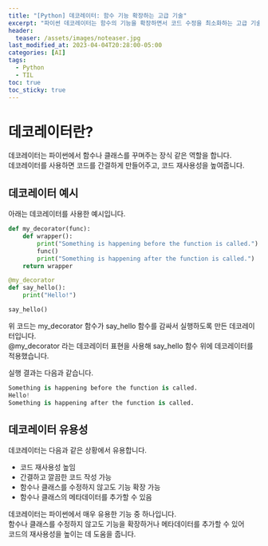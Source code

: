 ```yaml
---
title: "[Python] 데코레이터: 함수 기능 확장하는 고급 기술"
excerpt: "파이썬 데코레이터는 함수의 기능을 확장하면서 코드 수정을 최소화하는 고급 기술입니다. 이 글에서는 데코레이터의 기본 개념과 사용법을 소개합니다. 예제 코드와 함께 쉽게 따라해보세요."
header:
  teaser: /assets/images/noteaser.jpg
last_modified_at: 2023-04-04T20:28:00-05:00
categories: [AI]
tags:
  - Python
  - TIL
toc: true
toc_sticky: true
---
```


# 데코레이터란?

데코레이터는 파이썬에서 함수나 클래스를 꾸며주는 장식 같은 역할을 합니다.    
데코레이터를 사용하면 코드를 간결하게 만들어주고, 코드 재사용성을 높여줍니다.
        
    
## 데코레이터 예시

아래는 데코레이터를 사용한 예시입니다.    
   
```python
def my_decorator(func):
    def wrapper():
        print("Something is happening before the function is called.")
        func()
        print("Something is happening after the function is called.")
    return wrapper

@my_decorator
def say_hello():
    print("Hello!")

say_hello()
```   
   
위 코드는 my_decorator 함수가 say_hello 함수를 감싸서 실행하도록 만든 데코레이터입니다.    
@my_decorator 라는 데코레이터 표현을 사용해 say_hello 함수 위에 데코레이터를 적용했습니다.   
   
실행 결과는 다음과 같습니다.   

```python
Something is happening before the function is called.
Hello!
Something is happening after the function is called.
```   

## 데코레이터 유용성   

데코레이터는 다음과 같은 상황에서 유용합니다.   

- 코드 재사용성 높임   
- 간결하고 깔끔한 코드 작성 가능   
- 함수나 클래스를 수정하지 않고도 기능 확장 가능   
- 함수나 클래스의 메타데이터를 추가할 수 있음   
   

데코레이터는 파이썬에서 매우 유용한 기능 중 하나입니다.    
함수나 클래스를 수정하지 않고도 기능을 확장하거나 메타데이터를 추가할 수 있어   
코드의 재사용성을 높이는 데 도움을 줍니다.   
